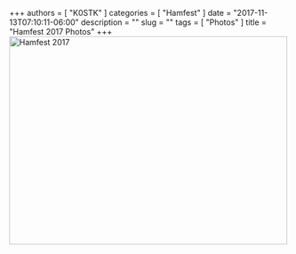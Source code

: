 +++
authors = [ "K0STK" ]
categories = [ "Hamfest" ]
date = "2017-11-13T07:10:11-06:00"
description = ""
slug = ""
tags = [ "Photos" ]
title = "Hamfest 2017 Photos"
+++
<a data-flickr-embed="true"  href="https://www.flickr.com/photos/rrra-fargo/albums/72157666299534029" title="Hamfest 2017"><img src="https://farm5.staticflickr.com/4557/38333147316_cf1904b470.jpg" width="500" height="375" alt="Hamfest 2017"></a><script async src="//embedr.flickr.com/assets/client-code.js" charset="utf-8"></script>
<!--more-->
